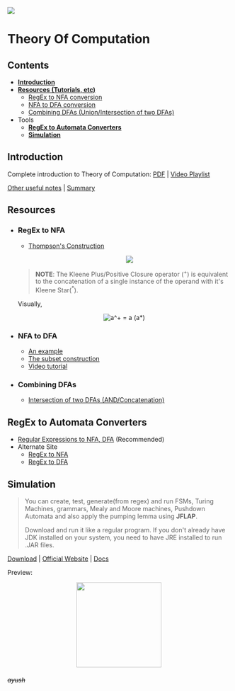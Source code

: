 [![](https://forthebadge.com/images/badges/certified-snoop-lion.svg)](https://www.youtube.com/watch?v=LlU4FuIJT2k "( ͡° ͜ʖ ͡°)")

# Theory Of Computation <!-- omit in toc -->

## **Contents** <!-- omit in toc -->

- [**Introduction**](#introduction)
- [**Resources (Tutorials, etc)**](#resources)
  - [RegEx to NFA conversion](#regex-to-nfa)
  - [NFA to DFA conversion](#nfa-to-dfa)
  - [Combining DFAs (Union/Intersection of two DFAs)](#combining-dfas)
- Tools
  - [**RegEx to Automata Converters**](#regex-to-automata-converters)
  - [**Simulation**](#simulation)

## **Introduction**

Complete introduction to Theory of Computation: <a href="https://git.io/fxf3Y" target="_blank">PDF</a> | <a href="https://goo.gl/wBqUju" target="_blank">Video Playlist</a>

[Other useful notes](https://github.com/hsuay/College/tree/master/Theory%20Of%20Computation/Notes) | [Summary](https://github.com/hsuay/College/raw/master/Theory%20Of%20Computation/Notes/summary.pdf)

## Resources

- ### RegEx to NFA

  - <a href="https://en.wikipedia.org/wiki/Thompson%27s_construction#Rules" target="_blank">Thompson's Construction</a>
    <p align="center">
    <img src="https://cl.ly/5a2c56ce464b/Image%202018-10-02%20at%2010.10.54%20PM.png" href="http://www.cs.may.ie/staff/jpower/Courses/Previous/parsing/node5.html">
    </p>

  > **NOTE**: The Kleene Plus/Positive Closure operator (<sup>+</sup>) is equivalent to the concatenation of a single instance of the operand with it's Kleene Star(<sup>\*</sup>).

  Visually,

  <p align="center">  
  <img src="https://latex.codecogs.com/gif.latex?a^&plus;&space;=&space;a&space;(a*)" title="a^+ = a (a*)" />
  </p>

* ### NFA to DFA

  - <a href="http://condor.depaul.edu/glancast/444class/docs/nfa2dfa.html" target="_blank">An example</a>
  - <a href="http://www.idt.mdh.se/kurser/cd5560/10_01/examination/examination/NFA-DFA.pdf" target="_blank">The subset construction</a>
  - <a href="https://www.youtube.com/watch?v=OZksTVJDwbY&list=PLbtzT1TYeoMjNOGEiaRmm_vMIwUAidnQz&t=0s&index=8" target="_blank">Video tutorial</a>

* ### Combining DFAs
  - <a href="https://stackoverflow.com/questions/14676833/combining-deterministic-finite-automata" target="_blank">Intersection of two DFAs (AND/Concatenation)</a>

## **RegEx to Automata Converters**

- [Regular Expressions to NFA, DFA](https://hokein.github.io/Automata.js/) (Recommended)
- Alternate Site
  - [RegEx to NFA](https://cyberzhg.github.io/toolbox/regex2nfa)
  - [RegEx to DFA](https://cyberzhg.github.io/toolbox/nfa2dfa)

## **Simulation**

> You can create, test, generate(from regex) and run FSMs, Turing Machines, grammars, Mealy and Moore machines, Pushdown Automata and also apply the pumping lemma using **JFLAP**.
>
> Download and run it like a regular program. If you don't already have JDK installed on your system, you need to have JRE installed to run .JAR files.

[Download](https://raw.githubusercontent.com/hsuay/College/master/Theory%20Of%20Computation/JFLAP7.1.jar) | [Official Website](http://www.jflap.org/) | [Docs](http://www.jflap.org/tutorial/)

Preview:

<p align = "center">

<img src = "https://cl.ly/7ebf3a81f8b2/Image%202018-10-01%20at%206.41.54%20PM.png" width = "192">

</p>

###### ~~ayush~~ <!-- omit in toc -->
